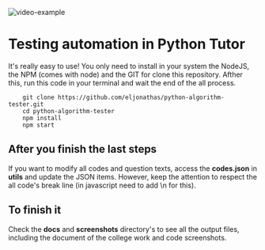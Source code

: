![video-example](https://i.imgur.com/ZdndRIc.gif)

# Testing automation in Python Tutor
It's really easy to use! You only need to install in your system the NodeJS, the NPM (comes with node) and the GIT for clone this repository. Afther this, run this code in your terminal and wait the end of the all process.

```
    git clone https://github.com/eljonathas/python-algorithm-tester.git
    cd python-algorithm-tester
    npm install
    npm start
```

## After you finish the last steps
If you want to modify all codes and question texts, access the **codes.json** in **utils** and update the JSON items. However, keep the attention to respect the all code's break line (in javascript need to add \n for this).


## To finish it
Check the **docs** and **screenshots** directory's to see all the output files, including the document of the college work and code screenshots.
